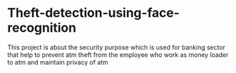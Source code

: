 # Theft-detection-using-face-recognition
This project is about the security purpose which is used for banking sector that help to prevent atm theft from the employee who work as money loader to atm and maintain privacy of atm
